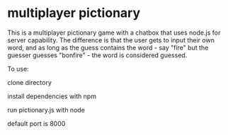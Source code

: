 # multiplayer pictionary

This is a multiplayer pictionary game with a chatbox that uses node.js for server capability. The difference is that the user gets to input their own word, and as long as the guess contains the word - say "fire" but the guesser guesses "bonfire" - the word is considered guessed.

To use:

clone directory

install dependencies with npm

run pictionary.js with node

default port is 8000

